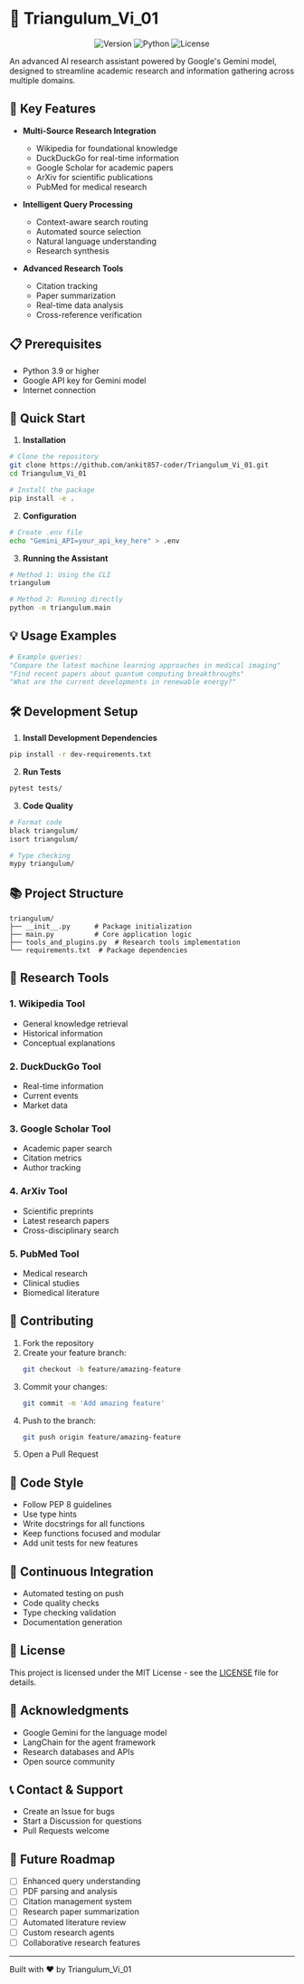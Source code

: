 # 🔮 Triangulum_Vi_01

<div align="center">

![Version](https://img.shields.io/badge/version-1.0.0-blue)
![Python](https://img.shields.io/badge/python-3.9%2B-blue)
![License](https://img.shields.io/badge/license-MIT-green)

</div>

An advanced AI research assistant powered by Google's Gemini model, designed to streamline academic research and information gathering across multiple domains.

## 🌟 Key Features

- **Multi-Source Research Integration**
  - Wikipedia for foundational knowledge
  - DuckDuckGo for real-time information
  - Google Scholar for academic papers
  - ArXiv for scientific publications
  - PubMed for medical research

- **Intelligent Query Processing**
  - Context-aware search routing
  - Automated source selection
  - Natural language understanding
  - Research synthesis

- **Advanced Research Tools**
  - Citation tracking
  - Paper summarization
  - Real-time data analysis
  - Cross-reference verification

## 📋 Prerequisites

- Python 3.9 or higher
- Google API key for Gemini model
- Internet connection

## 🚀 Quick Start

1. **Installation**
```bash
# Clone the repository
git clone https://github.com/ankit857-coder/Triangulum_Vi_01.git
cd Triangulum_Vi_01

# Install the package
pip install -e .
```

2. **Configuration**
```bash
# Create .env file
echo "Gemini_API=your_api_key_here" > .env
```

3. **Running the Assistant**
```bash
# Method 1: Using the CLI
triangulum

# Method 2: Running directly
python -m triangulum.main
```

## 💡 Usage Examples

```python
# Example queries:
"Compare the latest machine learning approaches in medical imaging"
"Find recent papers about quantum computing breakthroughs"
"What are the current developments in renewable energy?"
```

## 🛠️ Development Setup

1. **Install Development Dependencies**
```bash
pip install -r dev-requirements.txt
```

2. **Run Tests**
```bash
pytest tests/
```

3. **Code Quality**
```bash
# Format code
black triangulum/
isort triangulum/

# Type checking
mypy triangulum/
```

## 📚 Project Structure

```
triangulum/
├── __init__.py      # Package initialization
├── main.py          # Core application logic
├── tools_and_plugins.py  # Research tools implementation
└── requirements.txt  # Package dependencies
```

## 🔧 Research Tools

### 1. Wikipedia Tool
- General knowledge retrieval
- Historical information
- Conceptual explanations

### 2. DuckDuckGo Tool
- Real-time information
- Current events
- Market data

### 3. Google Scholar Tool
- Academic paper search
- Citation metrics
- Author tracking

### 4. ArXiv Tool
- Scientific preprints
- Latest research papers
- Cross-disciplinary search

### 5. PubMed Tool
- Medical research
- Clinical studies
- Biomedical literature

## 🤝 Contributing

1. Fork the repository
2. Create your feature branch:
   ```bash
   git checkout -b feature/amazing-feature
   ```
3. Commit your changes:
   ```bash
   git commit -m 'Add amazing feature'
   ```
4. Push to the branch:
   ```bash
   git push origin feature/amazing-feature
   ```
5. Open a Pull Request

## 📝 Code Style

- Follow PEP 8 guidelines
- Use type hints
- Write docstrings for all functions
- Keep functions focused and modular
- Add unit tests for new features

## 🔄 Continuous Integration

- Automated testing on push
- Code quality checks
- Type checking validation
- Documentation generation

## 📄 License

This project is licensed under the MIT License - see the [LICENSE](LICENSE) file for details.

## 🙏 Acknowledgments

- Google Gemini for the language model
- LangChain for the agent framework
- Research databases and APIs
- Open source community

## 📞 Contact & Support

- Create an Issue for bugs
- Start a Discussion for questions
- Pull Requests welcome

## 🔮 Future Roadmap

- [ ] Enhanced query understanding
- [ ] PDF parsing and analysis
- [ ] Citation management system
- [ ] Research paper summarization
- [ ] Automated literature review
- [ ] Custom research agents
- [ ] Collaborative research features

---
Built with ❤️ by Triangulum_Vi_01